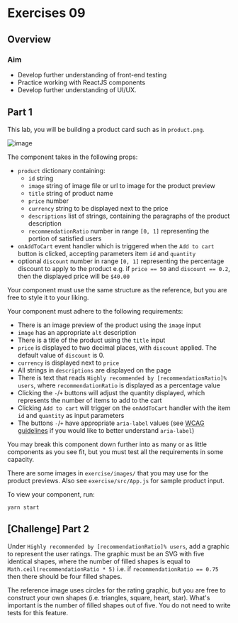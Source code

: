 # Exercises 09

## Overview

### Aim

* Develop further understanding of front-end testing
* Practice working with ReactJS components
* Develop further understanding of UI/UX.

## Part 1

This lab, you will be building a product card such as in `product.png`.

![image](./product.png)

The component takes in the following props:
* `product` dictionary containing:
  * `id` string
  * `image` string of image file or url to image for the product preview
  * `title` string of product name
  * `price` number
  * `currency` string to be displayed next to the price
  * `descriptions` list of strings, containing the paragraphs of the product description
  * `recommendationRatio` number in range `[0, 1]` representing the portion of satisfied users
* `onAddToCart` event handler which is triggered when the `Add to cart` button is clicked, accepting parameters item `id` and `quantity`
* optional `discount` number in range `[0, 1]` representing the percentage discount to apply to the product e.g. if `price == 50` and `discount == 0.2`, then the displayed price will be `$40.00`

Your component must use the same structure as the reference, but you are free to style it to your liking.

Your component must adhere to the following requirements:
* There is an image preview of the product using the `image` input
* `image` has an appropriate `alt` description
* There is a title of the product using the `title` input
* `price` is displayed to two decimal places, with `discount` applied. The default value of `discount` is 0.
* `currency` is displayed next to `price`
* All strings in `descriptions` are displayed on the page
* There is text that reads `Highly recommended by [recommendationRatio]% users`, where `recommendationRatio` is displayed as a percentage value
* Clicking the `-`/`+` buttons will adjust the quantity displayed, which represents the number of items to add to the cart
* Clicking `Add to cart` will trigger on the `onAddToCart` handler with the item `id` and `quantity` as input parameters
* The buttons `-`/`+` have appropriate `aria-label` values (see [WCAG guidelines](https://www.w3.org/TR/WCAG20-TECHS/ARIA14.html) if you would like to better understand `aria-label`)

You may break this component down further into as many or as little components as you see fit, but you must test all the requirements in some capacity.

There are some images in `exercise/images/` that you may use for the product previews. Also see `exercise/src/App.js` for sample product input.

To view your component, run:

```yarn start```

## [Challenge] Part 2

Under `Highly recommended by [recommendationRatio]% users`, add a graphic to represent the user ratings. The graphic must be an SVG with five identical shapes, where the number of filled shapes is equal to `Math.ceil(recommendationRatio * 5)` i.e. if `recommendationRatio == 0.75` then there should be four filled shapes.

The reference image uses circles for the rating graphic, but you are free to construct your own shapes (i.e. triangles, square, heart, star). What's important is the number of filled shapes out of five. You do not need to write tests for this feature.

